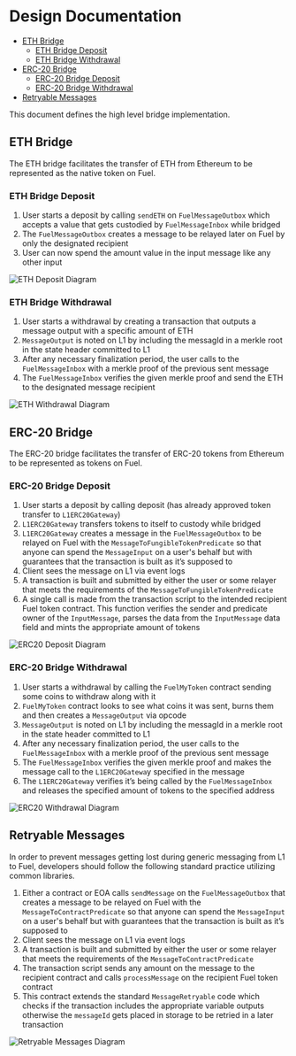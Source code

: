 # Design Documentation

- [ETH Bridge](#eth-bridge)
  - [ETH Bridge Deposit](#eth-bridge-deposit)
  - [ETH Bridge Withdrawal](#eth-bridge-withdrawal)
- [ERC-20 Bridge](#ERC-20-bridge)
  - [ERC-20 Bridge Deposit](#ERC-20-bridge-deposit)
  - [ERC-20 Bridge Withdrawal](#ERC-20-bridge-withdrawal)
- [Retryable Messages](#Retryable-Messages)

This document defines the high level bridge implementation.

## ETH Bridge

The ETH bridge facilitates the transfer of ETH from Ethereum to be represented as the native token on Fuel.

### ETH Bridge Deposit

1. User starts a deposit by calling `sendETH` on `FuelMessageOutbox` which accepts a value that gets custodied by `FuelMessageInbox` while bridged
1. The `FuelMessageOutbox` creates a message to be relayed later on Fuel by only the designated recipient
1. User can now spend the amount value in the input message like any other input

![ETH Deposit Diagram](/docs/imgs/FuelMessagingETHDeposit.png)

### ETH Bridge Withdrawal

1. User starts a withdrawal by creating a transaction that outputs a message output with a specific amount of ETH
1. `MessageOutput` is noted on L1 by including the messagId in a merkle root in the state header committed to L1
1. After any necessary finalization period, the user calls to the `FuelMessageInbox` with a merkle proof of the previous sent message
1. The `FuelMessageInbox` verifies the given merkle proof and send the ETH to the designated message recipient

![ETH Withdrawal Diagram](/docs/imgs/FuelMessagingETHWithdraw.png)

## ERC-20 Bridge

The ERC-20 bridge facilitates the transfer of ERC-20 tokens from Ethereum to be represented as tokens on Fuel.

### ERC-20 Bridge Deposit

1. User starts a deposit by calling deposit (has already approved token transfer to `L1ERC20Gateway`)
1. `L1ERC20Gateway` transfers tokens to itself to custody while bridged
1. `L1ERC20Gateway` creates a message in the `FuelMessageOutbox` to be relayed on Fuel with the `MessageToFungibleTokenPredicate` so that anyone can spend the `MessageInput` on a user's behalf but with guarantees that the transaction is built as it’s supposed to
1. Client sees the message on L1 via event logs
1. A transaction is built and submitted by either the user or some relayer that meets the requirements of the `MessageToFungibleTokenPredicate`
1. A single call is made from the transaction script to the intended recipient Fuel token contract. This function verifies the sender and predicate owner of the `InputMessage`, parses the data from the `InputMessage` data field and mints the appropriate amount of tokens

![ERC20 Deposit Diagram](/docs/imgs/FuelMessagingERC20Deposit.png)

### ERC-20 Bridge Withdrawal

1. User starts a withdrawal by calling the `FuelMyToken` contract sending some coins to withdraw along with it
1. `FuelMyToken` contract looks to see what coins it was sent, burns them and then creates a `MessageOutput` via opcode
1. `MessageOutput` is noted on L1 by including the messagId in a merkle root in the state header committed to L1
1. After any necessary finalization period, the user calls to the `FuelMessageInbox` with a merkle proof of the previous sent message
1. The `FuelMessageInbox` verifies the given merkle proof and makes the message call to the `L1ERC20Gatewa`y specified in the message
1. The `L1ERC20Gateway` verifies it’s being called by the `FuelMessageInbox` and releases the specified amount of tokens to the specified address

![ERC20 Withdrawal Diagram](/docs/imgs/FuelMessagingERC20Withdraw.png)

## Retryable Messages

In order to prevent messages getting lost during generic messaging from L1 to Fuel, developers should follow the following standard practice utilizing common libraries.

1. Either a contract or EOA calls `sendMessage` on the `FuelMessageOutbox` that creates a message to be relayed on Fuel with the `MessageToContractPredicate` so that anyone can spend the `MessageInput` on a user's behalf but with guarantees that the transaction is built as it’s supposed to
1. Client sees the message on L1 via event logs
1. A transaction is built and submitted by either the user or some relayer that meets the requirements of the `MessageToContractPredicate`
1. The transaction script sends any amount on the message to the recipient contract and calls `processMessage` on the recipient Fuel token contract
1. This contract extends the standard `MessageRetryable` code which checks if the transaction includes the appropriate variable outputs otherwise the `messageId` gets placed in storage to be retried in a later transaction

![Retryable Messages Diagram](/docs/imgs/FuelMessagingRetryableMessages.png)

